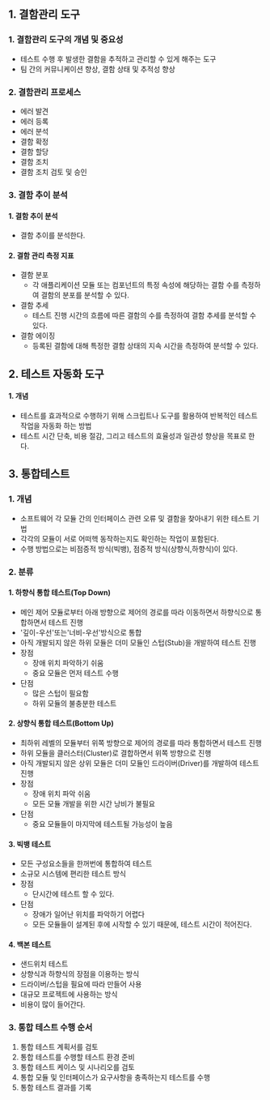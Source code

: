 ## 1. 결함관리 도구
### 1. 결함관리 도구의 개념 및 중요성
- 테스트 수행 후 발생한 결함을 추적하고 관리할 수 있게 해주는 도구
- 팀 간의 커뮤니케이션 향상, 결함 상태 및 추적성 향상
### 2. 결함관리 프로세스
- 에러 발견
- 에러 등록
- 에러 분석
- 결함 확정
- 결함 할당
- 결함 조치
- 결함 조치 검토 및 승인

### 3. 결함 추이 분석
#### 1. 결함 추이 분석
- 결함 추이를 분석한다.
#### 2. 결함 관리 측정 지표
- 결함 분포
  - 각 애플리케이션 모듈 또는 컴포넌트의 특정 속성에 해당하는 결함 수를 측정하여 결함의 분포를 분석할 수 있다.
- 결함 추세
  - 테스트 진행 시간의 흐름에 따른 결함의 수를 측정하여 결함 추세를 분석할 수 있다.
- 결함 에이징
  - 등록된 결함에 대해 특정한 결함 상태의 지속 시간을 측정하여 분석할 수 있다.

## 2. 테스트 자동화 도구
#### 1. 개념
- 테스트를 효과적으로 수행하기 위해 스크립트나 도구를 활용하여 반복적인 테스트 작업을 자동화 하는 방법
- 테스트 시간 단축, 비용 절감, 그리고 테스트의 효율성과 일관성 향상을 목표로 한다.

## 3. 통합테스트
### 1. 개념
- 소프트웨어 각 모듈 간의 인터페이스 관련 오류 및 결함을 찾아내기 위한 테스트 기법
- 각각의 모듈이 서로 어떠헥 동작하는지도 확인하는 작업이 포함된다.
- 수행 방법으로는 비점증적 방식(빅뱅), 점증적 방식(상향식,하향식)이 있다.

### 2. 분류
#### 1. 하향식 통합 테스트(Top Down)
- 메인 제어 모듈로부터 아래 방향으로 제어의 경로를 따라 이동하면서 하향식으로 통합하면서 테스트 진행
- '깊이-우선'또는'너비-우선'방식으로 통합
- 아직 개발되지 않은 하위 모듈은 더미 모듈인 스텁(Stub)을 개발하여 테스트 진행
- 장점
  - 장애 위치 파악하기 쉬움
  - 중요 모듈은 먼저 테스트 수행
- 단점
  - 많은 스텁이 필요함
  - 하위 모듈의 불충분한 테스트

#### 2. 상향식 통합 테스트(Bottom Up)
- 최하위 레벨의 모듈부터 위쪽 방향으로 제어의 경로를 따라 통합하면서 테스트 진행
- 하위 모듈을 클러스터(Cluster)로 결합하면서 위쪽 방향으로 진행
- 아직 개발되지 않은 상위 모듈은 더미 모듈인 드라이버(Driver)를 개발하여 테스트 진행
- 장점
  - 장애 위치 파악 쉬움
  - 모든 모듈 개발을 위한 시간 낭비가 불필요
- 단점
  - 중요 모듈들이 마지막에 테스트될 가능성이 높음
#### 3. 빅뱅 테스트
- 모든 구성요소들을 한꺼번에 통합하여 테스트
- 소규모 시스템에 편리한 테스트 방식
- 장점
  - 단시간에 테스트 할 수 있다.
- 단점
  - 장애가 일어난 위치를 파악하기 어렵다
  - 모든 모듈들이 설계된 후에 시작할 수 있기 때문에, 테스트 시간이 적어진다.

#### 4. 백본 테스트
- 샌드위치 테스트
- 상향식과 하향식의 장점을 이용하는 방식
- 드라이버/스텁을 필요에 따라 만들어 사용
- 대규모 프로젝트에 사용하는 방식
- 비용이 많이 들어간다.

### 3. 통합 테스트 수행 순서
1. 통합 테스트 계획서를 검토
2. 통합 테스트를 수행할 테스트 환경 준비
3. 통합 테스트 케이스 및 시나리오를 검토
4. 통합 모듈 및 인터페이스가 요구사항을 충족하는지 테스트를 수행
5. 통함 테스트 결과를 기록